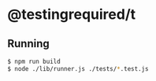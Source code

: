 # @testingrequired/t

## Running

```bash
$ npm run build
$ node ./lib/runner.js ./tests/*.test.js
```
